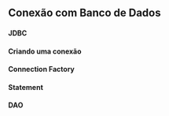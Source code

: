 ## Conexão com Banco de Dados

#### JDBC
#### Criando uma conexão
#### Connection Factory
#### Statement
#### DAO
